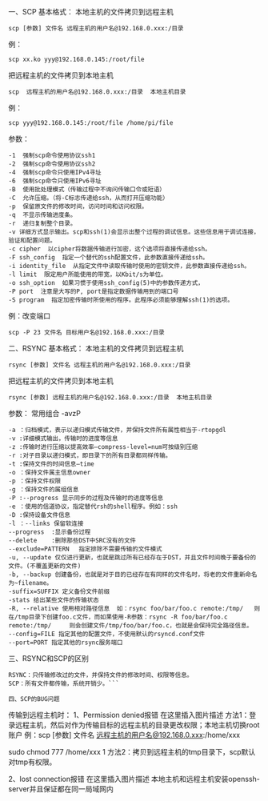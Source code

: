 一、SCP
基本格式：
本地主机的文件拷贝到远程主机

```
scp [参数] 文件名 远程主机的用户名@192.168.0.xxx:/目录
```
例：
```
scp xx.ko yyy@192.168.0.145:/root/file
```

把远程主机的文件拷贝到本地主机

```
scp  远程主机的用户名@192.168.0.xxx:/目录  本地主机目录
```
例：
```
scp yyy@192.168.0.145:/root/file /home/pi/file
```

参数：
```
-1  强制scp命令使用协议ssh1 
-2  强制scp命令使用协议ssh2 
-4  强制scp命令只使用IPv4寻址 
-6  强制scp命令只使用IPv6寻址 
-B  使用批处理模式（传输过程中不询问传输口令或短语） 
-C  允许压缩。（将-C标志传递给ssh，从而打开压缩功能） 
-p  保留原文件的修改时间，访问时间和访问权限。 
-q  不显示传输进度条。 
-r  递归复制整个目录。 
-v 详细方式显示输出。scp和ssh(1)会显示出整个过程的调试信息。这些信息用于调试连接，验证和配置问题。  
-c cipher  以cipher将数据传输进行加密，这个选项将直接传递给ssh。  
-F ssh_config  指定一个替代的ssh配置文件，此参数直接传递给ssh。 
-i identity_file  从指定文件中读取传输时使用的密钥文件，此参数直接传递给ssh。   
-l limit  限定用户所能使用的带宽，以Kbit/s为单位。    
-o ssh_option  如果习惯于使用ssh_config(5)中的参数传递方式，  
-P port  注意是大写的P, port是指定数据传输用到的端口号  
-S program  指定加密传输时所使用的程序。此程序必须能够理解ssh(1)的选项。
```

例：改变端口
```
scp -P 23 文件名 目标用户名@192.168.0.xxx:/目录
```

二、RSYNC
基本格式：
本地主机的文件拷贝到远程主机
```
rsync [参数] 文件名 远程主机的用户名@192.168.0.xxx:/目录
```

把远程主机的文件拷贝到本地主机
```
rsync [参数] 远程主机的用户名@192.168.0.xxx:/目录  本地主机目录
```

参数：
常用组合 -avzP
```
-a ：归档模式，表示以递归模式传输文件，并保持文件所有属性相当于-rtopgdl
-v :详细模式输出，传输时的进度等信息
-z :传输时进行压缩以提高效率—compress-level=num可按级别压缩
-r :对子目录以递归模式，即目录下的所有目录都同样传输。
-t :保持文件的时间信息—time
-o ：保持文件属主信息owner
-p ：保持文件权限
-g ：保持文件的属组信息
-P :--progress 显示同步的过程及传输时的进度等信息
-e ：使用的信道协议，指定替代rsh的shell程序。例如：ssh
-D :保持设备文件信息
-l ：--links 保留软连接
--progress  :显示备份过程
--delete    :删除那些DST中SRC没有的文件
--exclude=PATTERN 　指定排除不需要传输的文件模式
-u, --update 仅仅进行更新，也就是跳过所有已经存在于DST，并且文件时间晚于要备份的文件。(不覆盖更新的文件)
-b, --backup 创建备份，也就是对于目的已经存在有同样的文件名时，将老的文件重新命名为~filename。
-suffix=SUFFIX 定义备份文件前缀
-stats 给出某些文件的传输状态
-R, --relative 使用相对路径信息  如：rsync foo/bar/foo.c remote:/tmp/   则在/tmp目录下创建foo.c文件，而如果使用-R参数：rsync -R foo/bar/foo.c remote:/tmp/     则会创建文件/tmp/foo/bar/foo.c，也就是会保持完全路径信息。
--config=FILE 指定其他的配置文件，不使用默认的rsyncd.conf文件
--port=PORT 指定其他的rsync服务端口
```

三、RSYNC和SCP的区别
```
RSYNC：只传输修改过的文件，并保持文件的修改时间、权限等信息。
SCP：所有文件都传输，系统开销少。```

四、SCP的BUG问题

```
传输到远程主机时：
1、Permission denied报错
在这里插入图片描述
方法1：登录远程主机，然后对作为传输目标的远程主机的目录更改权限；本地主机切换root账户
例：scp [参数] 文件名 远程主机的用户名@192.168.0.xxx:/home/xxx

sudo chmod 777  /home/xxx
1
方法2：拷贝到远程主机的tmp目录下，scp默认对tmp有权限。

2、lost connection报错
在这里插入图片描述
本地主机和远程主机安装openssh-server并且保证都在同一局域网内
```